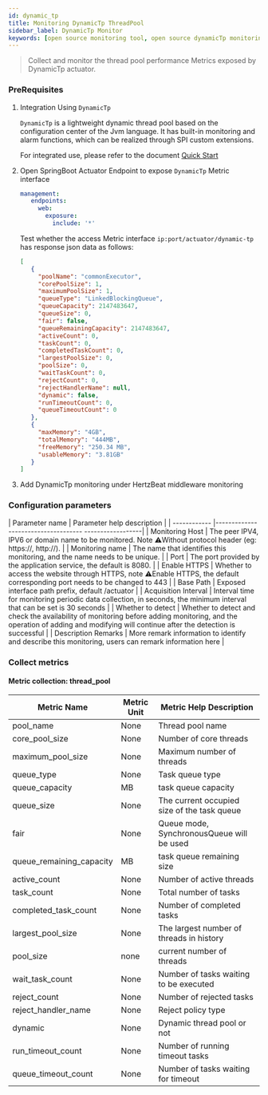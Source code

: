 ```yaml
---
id: dynamic_tp
title: Monitoring DynamicTp ThreadPool      
sidebar_label: DynamicTp Monitor
keywords: [open source monitoring tool, open source dynamicTp monitoring tool, monitoring DynamicTp metrics]
---
```


> Collect and monitor the thread pool performance Metrics exposed by DynamicTp actuator.

### PreRequisites

1. Integration Using `DynamicTp`

    `DynamicTp` is a lightweight dynamic thread pool based on the configuration center of the Jvm language. It has built-in monitoring and alarm functions, which can be realized through SPI custom extensions.

    For integrated use, please refer to the document [Quick Start](https://dynamictp.cn/guide/use/quick-start.html)

2. Open SpringBoot Actuator Endpoint to expose `DynamicTp` Metric interface

    ```yaml
    management:
       endpoints:
         web:
           exposure:
             include: '*'
    ```

    Test whether the access Metric interface `ip:port/actuator/dynamic-tp` has response json data as follows:

    ```json
    [
       {
         "poolName": "commonExecutor",
         "corePoolSize": 1,
         "maximumPoolSize": 1,
         "queueType": "LinkedBlockingQueue",
         "queueCapacity": 2147483647,
         "queueSize": 0,
         "fair": false,
         "queueRemainingCapacity": 2147483647,
         "activeCount": 0,
         "taskCount": 0,
         "completedTaskCount": 0,
         "largestPoolSize": 0,
         "poolSize": 0,
         "waitTaskCount": 0,
         "rejectCount": 0,
         "rejectHandlerName": null,
         "dynamic": false,
         "runTimeoutCount": 0,
         "queueTimeoutCount": 0
       },
       {
         "maxMemory": "4GB",
         "totalMemory": "444MB",
         "freeMemory": "250.34 MB",
         "usableMemory": "3.81GB"
       }
    ]
    ```

3. Add DynamicTp monitoring under HertzBeat middleware monitoring

### Configuration parameters

| Parameter name | Parameter help description |
| ------------ |------------------------------------ ------------------|
| Monitoring Host | The peer IPV4, IPV6 or domain name to be monitored. Note ⚠️Without protocol header (eg: https://, http://). |
| Monitoring name | The name that identifies this monitoring, and the name needs to be unique. |
| Port | The port provided by the application service, the default is 8080. |
| Enable HTTPS | Whether to access the website through HTTPS, note ⚠️Enable HTTPS, the default corresponding port needs to be changed to 443 |
| Base Path | Exposed interface path prefix, default /actuator |
| Acquisition Interval | Interval time for monitoring periodic data collection, in seconds, the minimum interval that can be set is 30 seconds |
| Whether to detect | Whether to detect and check the availability of monitoring before adding monitoring, and the operation of adding and modifying will continue after the detection is successful |
| Description Remarks | More remark information to identify and describe this monitoring, users can remark information here |

### Collect metrics

#### Metric collection: thread_pool

|       Metric Name        | Metric Unit |           Metric Help Description           |
|--------------------------|-------------|---------------------------------------------|
| pool_name                | None        | Thread pool name                            |
| core_pool_size           | None        | Number of core threads                      |
| maximum_pool_size        | None        | Maximum number of threads                   |
| queue_type               | None        | Task queue type                             |
| queue_capacity           | MB          | task queue capacity                         |
| queue_size               | None        | The current occupied size of the task queue |
| fair                     | None        | Queue mode, SynchronousQueue will be used   |
| queue_remaining_capacity | MB          | task queue remaining size                   |
| active_count             | None        | Number of active threads                    |
| task_count               | None        | Total number of tasks                       |
| completed_task_count     | None        | Number of completed tasks                   |
| largest_pool_size        | None        | The largest number of threads in history    |
| pool_size                | none        | current number of threads                   |
| wait_task_count          | None        | Number of tasks waiting to be executed      |
| reject_count             | None        | Number of rejected tasks                    |
| reject_handler_name      | None        | Reject policy type                          |
| dynamic                  | None        | Dynamic thread pool or not                  |
| run_timeout_count        | None        | Number of running timeout tasks             |
| queue_timeout_count      | None        | Number of tasks waiting for timeout         |
